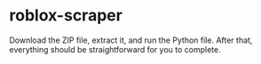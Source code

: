 # roblox-scraper
Download the ZIP file, extract it, and run the Python file. After that, everything should be straightforward for you to complete.
